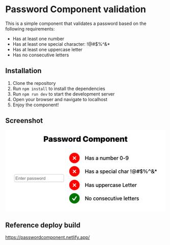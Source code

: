 # Password Component validation

This is a simple component that validates a password based on the following requirements:

- Has at least one number
- Has at least one special character: !@#$%^&*
- Has at least one uppercase letter
- Has no consecutive letters

## Installation

1. Clone the repository
2. Run `npm install` to install the dependencies
3. Run `npm run dev` to start the development server
4. Open your browser and navigate to localhost
5. Enjoy the component!

## Screenshot

<img width="1450" alt="image" src="password.png">

## Reference deploy build

<https://passwordcomponent.netlify.app/>
